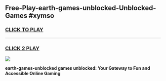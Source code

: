 
## Free-Play-earth-games-unblocked-Unblocked-Games #xymso
<h3>
<a href="https://news.freeplayer.one?title=earth-games-unblocked&ref=8M">CLICK TO PLAY</a></h3>
<hr>

<h3>
<a href="https://news.freeplayer.one?title=earth-games-unblocked&ref=8M">CLICK 2 PLAY</a>
  
</h3>

<a href="https://news.freeplayer.one?title=earth-games-unblocked&ref=8M"><img src="https://clearcache.store/games.png"></a>


**earth-games-unblocked games unblocked: Your Gateway to Fun and Accessible Online Gaming**
